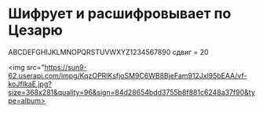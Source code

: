 # Шифрует и расшифровывает по Цезарю

ABCDEFGHIJKLMNOPQRSTUVWXYZ1234567890
сдвиг = 20

<img src="https://sun9-62.userapi.com/impg/KqzOPRlKsfjoSM9C6WB8BjeFam912Jxl95bEAA/vf-koJfIkaE.jpg?size=368x281&quality=96&sign=84d28654bdd3755b8f881c6248a37f90&type=album>
